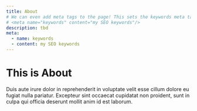 ```yaml
---
title: About
# We can even add meta tags to the page! This sets the keywords meta tag.
# <meta name="keywords" content="my SEO keywords"/>
description: tbd
meta:
  - name: keywords
  - content: my SEO keywords
---
```


# This is About

Duis aute irure dolor in reprehenderit in voluptate velit esse
cillum dolore eu fugiat nulla pariatur. Excepteur sint occaecat cupidatat non
proident, sunt in culpa qui officia deserunt mollit anim id est laborum.
